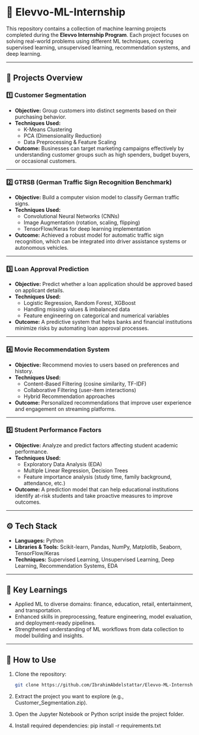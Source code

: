 # 🚀 Elevvo-ML-Internship

This repository contains a collection of machine learning projects completed during the **Elevvo Internship Program**. Each project focuses on solving real-world problems using different ML techniques, covering supervised learning, unsupervised learning, recommendation systems, and deep learning.

---

## 📂 Projects Overview

### 1️⃣ Customer Segmentation
- **Objective:** Group customers into distinct segments based on their purchasing behavior.  
- **Techniques Used:**  
  - K-Means Clustering  
  - PCA (Dimensionality Reduction)  
  - Data Preprocessing & Feature Scaling  
- **Outcome:** Businesses can target marketing campaigns effectively by understanding customer groups such as high spenders, budget buyers, or occasional customers.

---

### 2️⃣ GTRSB (German Traffic Sign Recognition Benchmark)
- **Objective:** Build a computer vision model to classify German traffic signs.  
- **Techniques Used:**  
  - Convolutional Neural Networks (CNNs)  
  - Image Augmentation (rotation, scaling, flipping)  
  - TensorFlow/Keras for deep learning implementation  
- **Outcome:** Achieved a robust model for automatic traffic sign recognition, which can be integrated into driver assistance systems or autonomous vehicles.

---

### 3️⃣ Loan Approval Prediction
- **Objective:** Predict whether a loan application should be approved based on applicant details.  
- **Techniques Used:**  
  - Logistic Regression, Random Forest, XGBoost  
  - Handling missing values & imbalanced data  
  - Feature engineering on categorical and numerical variables  
- **Outcome:** A predictive system that helps banks and financial institutions minimize risks by automating loan approval processes.

---

### 4️⃣ Movie Recommendation System
- **Objective:** Recommend movies to users based on preferences and history.  
- **Techniques Used:**  
  - Content-Based Filtering (cosine similarity, TF-IDF)  
  - Collaborative Filtering (user-item interactions)  
  - Hybrid Recommendation approaches  
- **Outcome:** Personalized recommendations that improve user experience and engagement on streaming platforms.

---

### 5️⃣ Student Performance Factors
- **Objective:** Analyze and predict factors affecting student academic performance.  
- **Techniques Used:**  
  - Exploratory Data Analysis (EDA)  
  - Multiple Linear Regression, Decision Trees  
  - Feature importance analysis (study time, family background, attendance, etc.)  
- **Outcome:** A prediction model that can help educational institutions identify at-risk students and take proactive measures to improve outcomes.

---

## ⚙️ Tech Stack
- **Languages:** Python  
- **Libraries & Tools:** Scikit-learn, Pandas, NumPy, Matplotlib, Seaborn, TensorFlow/Keras  
- **Techniques:** Supervised Learning, Unsupervised Learning, Deep Learning, Recommendation Systems, EDA  

---

## 📌 Key Learnings
- Applied ML to diverse domains: finance, education, retail, entertainment, and transportation.  
- Enhanced skills in preprocessing, feature engineering, model evaluation, and deployment-ready pipelines.  
- Strengthened understanding of ML workflows from data collection to model building and insights.  

---

## 📄 How to Use
1. Clone the repository:  
   ```bash
   git clone https://github.com/IbrahimAbdelstattar/Elevvo-ML-Internship.git
   
2. Extract the project you want to explore (e.g., Customer_Segmentation.zip).

3. Open the Jupyter Notebook or Python script inside the project folder.

4. Install required dependencies:
   pip install -r requirements.txt
